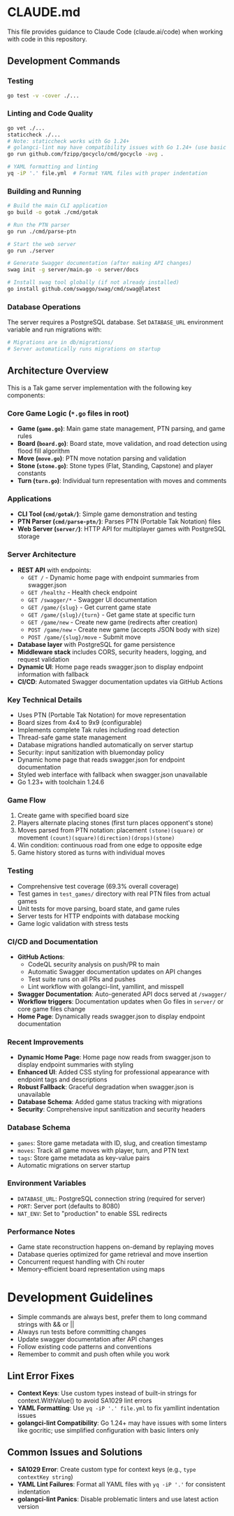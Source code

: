 # CLAUDE.md

This file provides guidance to Claude Code (claude.ai/code) when working with code in this repository.

## Development Commands

### Testing
```bash
go test -v -cover ./...
```

### Linting and Code Quality
```bash
go vet ./...
staticcheck ./...
# Note: staticcheck works with Go 1.24+
# golangci-lint may have compatibility issues with Go 1.24+ (use basic linters only)
go run github.com/fzipp/gocyclo/cmd/gocyclo -avg .

# YAML formatting and linting
yq -iP '.' file.yml  # Format YAML files with proper indentation
```

### Building and Running
```bash
# Build the main CLI application
go build -o gotak ./cmd/gotak

# Run the PTN parser
go run ./cmd/parse-ptn

# Start the web server
go run ./server

# Generate Swagger documentation (after making API changes)
swag init -g server/main.go -o server/docs

# Install swag tool globally (if not already installed)
go install github.com/swaggo/swag/cmd/swag@latest
```

### Database Operations
The server requires a PostgreSQL database. Set `DATABASE_URL` environment variable and run migrations with:
```bash
# Migrations are in db/migrations/
# Server automatically runs migrations on startup
```

## Architecture Overview

This is a Tak game server implementation with the following key components:

### Core Game Logic (`*.go` files in root)
- **Game (`game.go`)**: Main game state management, PTN parsing, and game rules
- **Board (`board.go`)**: Board state, move validation, and road detection using flood fill algorithm
- **Move (`move.go`)**: PTN move notation parsing and validation
- **Stone (`stone.go`)**: Stone types (Flat, Standing, Capstone) and player constants
- **Turn (`turn.go`)**: Individual turn representation with moves and comments

### Applications
- **CLI Tool (`cmd/gotak/`)**: Simple game demonstration and testing
- **PTN Parser (`cmd/parse-ptn/`)**: Parses PTN (Portable Tak Notation) files
- **Web Server (`server/`)**: HTTP API for multiplayer games with PostgreSQL storage

### Server Architecture
- **REST API** with endpoints:
  - `GET /` - Dynamic home page with endpoint summaries from swagger.json
  - `GET /healthz` - Health check endpoint
  - `GET /swagger/*` - Swagger UI documentation
  - `GET /game/{slug}` - Get current game state
  - `GET /game/{slug}/{turn}` - Get game state at specific turn
  - `GET /game/new` - Create new game (redirects after creation)
  - `POST /game/new` - Create new game (accepts JSON body with size)
  - `POST /game/{slug}/move` - Submit move
- **Database layer** with PostgreSQL for game persistence
- **Middleware stack** includes CORS, security headers, logging, and request validation
- **Dynamic UI**: Home page reads swagger.json to display endpoint information with fallback
- **CI/CD**: Automated Swagger documentation updates via GitHub Actions

### Key Technical Details
- Uses PTN (Portable Tak Notation) for move representation
- Board sizes from 4x4 to 9x9 (configurable)
- Implements complete Tak rules including road detection
- Thread-safe game state management
- Database migrations handled automatically on server startup
- Security: input sanitization with bluemonday policy
- Dynamic home page that reads swagger.json for endpoint documentation
- Styled web interface with fallback when swagger.json unavailable
- Go 1.23+ with toolchain 1.24.6

### Game Flow
1. Create game with specified board size
2. Players alternate placing stones (first turn places opponent's stone)
3. Moves parsed from PTN notation: placement `(stone)(square)` or movement `(count)(square)(direction)(drops)(stone)`
4. Win condition: continuous road from one edge to opposite edge
5. Game history stored as turns with individual moves

### Testing
- Comprehensive test coverage (69.3% overall coverage)
- Test games in `test_games/` directory with real PTN files from actual games
- Unit tests for move parsing, board state, and game rules
- Server tests for HTTP endpoints with database mocking
- Game logic validation with stress tests

### CI/CD and Documentation
- **GitHub Actions**:
  - CodeQL security analysis on push/PR to main
  - Automatic Swagger documentation updates on API changes
  - Test suite runs on all PRs and pushes
  - Lint workflow with golangci-lint, yamllint, and misspell
- **Swagger Documentation**: Auto-generated API docs served at `/swagger/`
- **Workflow triggers**: Documentation updates when Go files in `server/` or core game files change
- **Home Page**: Dynamically reads swagger.json to display endpoint documentation

### Recent Improvements
- **Dynamic Home Page**: Home page now reads from swagger.json to display endpoint summaries with styling
- **Enhanced UI**: Added CSS styling for professional appearance with endpoint tags and descriptions
- **Robust Fallback**: Graceful degradation when swagger.json is unavailable
- **Database Schema**: Added game status tracking with migrations
- **Security**: Comprehensive input sanitization and security headers

### Database Schema
- `games`: Store game metadata with ID, slug, and creation timestamp
- `moves`: Track all game moves with player, turn, and PTN text
- `tags`: Store game metadata as key-value pairs
- Automatic migrations on server startup

### Environment Variables
- `DATABASE_URL`: PostgreSQL connection string (required for server)
- `PORT`: Server port (defaults to 8080)
- `NAT_ENV`: Set to "production" to enable SSL redirects

### Performance Notes
- Game state reconstruction happens on-demand by replaying moves
- Database queries optimized for game retrieval and move insertion
- Concurrent request handling with Chi router
- Memory-efficient board representation using maps

# Development Guidelines
- Simple commands are always best, prefer them to long command strings with && or ||
- Always run tests before committing changes
- Update swagger documentation after API changes
- Follow existing code patterns and conventions
- Remember to commit and push often while you work

## Lint Error Fixes
- **Context Keys**: Use custom types instead of built-in strings for context.WithValue() to avoid SA1029 lint errors
- **YAML Formatting**: Use `yq -iP '.' file.yml` to fix yamllint indentation issues
- **golangci-lint Compatibility**: Go 1.24+ may have issues with some linters like gocritic; use simplified configuration with basic linters only

## Common Issues and Solutions
- **SA1029 Error**: Create custom type for context keys (e.g., `type contextKey string`)
- **YAML Lint Failures**: Format all YAML files with `yq -iP '.'` for consistent indentation
- **golangci-lint Panics**: Disable problematic linters and use latest action version